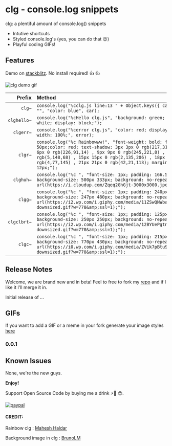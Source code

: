 # clg - console.log snippets

clg: a plentiful amount of console.log() snippets

-   Intutive shortcuts
-   Styled console.log's (yes, you can do that 😉)
-   Playful coding GIFs!

## Features

Demo on [stackblitz](https://stackblitz.com/edit/clg?embed=1&file=index.ts&hideExplorer=1&hideNavigation=1&view=editor "a live demp of the clg snippets"). No install required! 👍 👍

![clg demo gif](images/clg.gif)

|      Prefix | Method                                                                                                                                                                                                                                                                                                                |
| ----------: | :-------------------------------------------------------------------------------------------------------------------------------------------------------------------------------------------------------------------------------------------------------------------------------------------------------------------- |
|      `clg→` | `console.log("%cclg.js line:13 " + Object.keys({ car })[0] + "", "color: blue", car);`                                                                                                                                                                                                                                |
| `clghello→` | `console.log("%cHello clg.js", "background: green; color: white; display: block;");`                                                                                                                                                                                                                                  |
|   `clgerr→` | `console.log("%cerror clg.js", "color: red; display: block; width: 100%;", error);`                                                                                                                                                                                                                                   |
|     `clgr→` | `console.log("%c Rainbowww!", "font-weight: bold; font-size: 50px;color: red; text-shadow: 3px 3px 0 rgb(217,31,38) , 6px 6px 0 rgb(226,91,14) , 9px 9px 0 rgb(245,221,8) , 12px 12px 0 rgb(5,148,68) , 15px 15px 0 rgb(2,135,206) , 18px 18px 0 rgb(4,77,145) , 21px 21px 0 rgb(42,21,113); margin-bottom: 12px;");` |
|   `clghuh→` | `console.log("%c ", "font-size: 1px; padding: 166.5px 250px; background-size: 500px 333px; background: no-repeat url(https://i.cloudup.com/Zqeq2GhGjt-3000x3000.jpeg);");`                                                                                                                                            |
|     `clgg→` | `console.log("%c ", "font-size: 1px; padding: 240px 123.5px; background-size: 247px 480px; background: no-repeat url(https://i2.wp.com/i.giphy.com/media/11ZSwQNWba4YF2/giphy-downsized.gif?w=770&amp;ssl=1);");`                                                                                                     |
| `clgclbrt→` | `console.log("%c ", "font-size: 1px; padding: 125px 125px; background-size: 250px 250px; background: no-repeat url(https://i2.wp.com/i.giphy.com/media/12BYUePgtn7sis/giphy-downsized.gif?w=770&amp;ssl=1);");`                                                                                                       |
|     `clgc→` | `console.log("%c ", "font-size: 1px; padding: 215px 385px; background-size: 770px 430px; background: no-repeat url(https://i0.wp.com/i.giphy.com/media/ZVik7pBtu9dNS/giphy-downsized.gif?w=770&amp;ssl=1);");`                                                                                                        |

## Release Notes

Welcome, we are brand new and in beta!
Feel to free to fork my [repo](https://github.com/alexkev/clg) and if I like it I'll merge it in.

Initial release of ...

## GIFs

If you want to add a GIF or a meme in your fork generate your image styles [here](https://stackblitz.com/edit/clg?embed=1&file=index.ts&hideExplorer=1&hideNavigation=1&view=editor)

### 0.0.1

## Known Issues

None, we're the new guys.

**Enjoy!**

Support Open Source Code by buying me a drink ⚡🥤 😉.

[![paypal](https://www.paypalobjects.com/en_US/i/btn/btn_donateCC_LG.gif)](https://www.paypal.com/cgi-bin/webscr?cmd=_donations&business=axel720%40gmail.com&currency_code=USD&source=url)

#### CREDIT:

Rainbow clg : [Mahesh Haldar](https://hackernoon.com/styling-logs-in-browser-console-2ec0807dc91a)

Background image in clg : [BrunoLM](https://stackoverflow.com/questions/26283936/stylized-console-logging)
